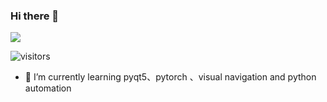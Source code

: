 ### Hi there 👋
![](https://github-readme-stats.vercel.app/api?username=ExplosiveElements)

![visitors](https://visitor-badge.glitch.me/badge?page_id=ExplosiveElements.ExplosiveElementsg&left_color=green&right_color=red)

- 🌱 I’m currently learning pyqt5、pytorch 、visual navigation and python automation
 <!--
**ExplosiveElements/ExplosiveElements** is a ✨ _special_ ✨ repository because its `README.md` (this file) appears on your GitHub profile.

Here are some ideas to get you started:

- 🔭 I’m currently working on ...
- 🌱 I’m currently learning ...
- 👯 I’m looking to collaborate on ...
- 🤔 I’m looking for help with ...
- 💬 Ask me about ...
- 📫 How to reach me: ...
- 😄 Pronouns: ...
- ⚡ Fun fact: ...
-->
